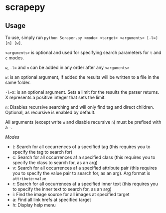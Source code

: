 # scrapepy
## Usage
To use, simply run `python Scraper.py <mode> <target> <arguments> [-l=] [n] [w]`.
 

`<arguments>` is optional and used for specifying search parameters for `t` and `c` modes.

`w`, `-l=` and `n` can be added in any order after any `<arguments>`

`w`: is an optional argument, if added the results will be written to a file in the same folder.

`-l=`x: is an optional argument. Sets a limit for the results the parser returns. X represents a positive integer that sets the limit.

`n`: Disables recursive searching and will only find tag and direct children. Optional, as recursive is enabled by default.

All arguments (except write `w` and disable recursive `n`) must be prefixed with a `-`.

_Modes_
  - t: Search for all occurrences of a specified tag (this requires you to specify the tag to search for)
  - c: Search for all occurrences af a specified class (this requires you to specify the class to search for, as an arg)
  - v: Search for all occurrences af a specified attribute pair (this requires you to specify the value pair to search for, as an arg). Arg format is ``attribute:value``
  - r: Search for all occurrences af a specified inner text (this requires you to specify the inner text to search for, as an arg)
  - i: Find the image source for all images at specified target
  - a: Find all link hrefs at specified target
  - h: Display help menu
